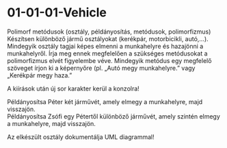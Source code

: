 # 01-01-01-Vehicle 
Polimorf metódusok (osztály, példányosítás, metódusok, polimorfizmus)    
Készítsen különböző jármű osztályokat (kerékpár, motorbicikli, autó,…). Mindegyik osztály tagjai képes elmenni a munkahelyre és hazajönni a munkahelyről. Írja meg ennek megfelelően a szükséges metódusokat a polimorfizmus elvét figyelembe véve. Mindegyik metódus egy megfelelő szöveget írjon ki a képernyőre (pl. „Autó megy munkahelyre.” vagy „Kerékpár megy haza.”    


A kiírások után új sor karakter kerül a konzolra! 


Példányosítsa Péter két járművét, amely elmegy a munkahelyre, majd visszajön.    
Példányosítsa Zsófi egy Pétertől különböző járművét, amely szintén elmegy a munkahelyre, majd visszajön.    


Az elkészült osztály dokumentálja UML diagrammal!    

